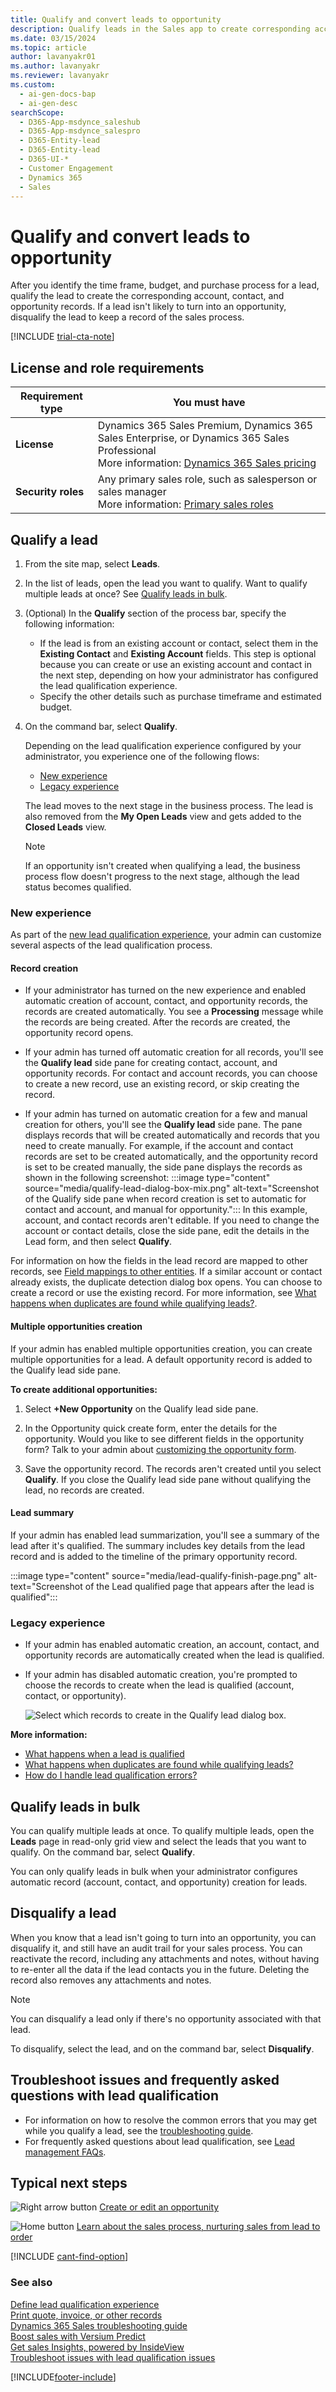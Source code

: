 ```yaml
---
title: Qualify and convert leads to opportunity
description: Qualify leads in the Sales app to create corresponding accounts and opportunities, and disqualify leads when they don't turn into an opportunity.
ms.date: 03/15/2024
ms.topic: article
author: lavanyakr01
ms.author: lavanyakr
ms.reviewer: lavanyakr
ms.custom: 
  - ai-gen-docs-bap
  - ai-gen-desc
searchScope: 
  - D365-App-msdynce_saleshub
  - D365-App-msdynce_salespro
  - D365-Entity-lead
  - D365-Entity-lead
  - D365-UI-*
  - Customer Engagement
  - Dynamics 365
  - Sales
---
```

# Qualify and convert leads to opportunity

After you identify the time frame, budget, and purchase process for a lead, qualify the lead to create the corresponding account, contact, and opportunity records. If a lead isn't likely to turn into an opportunity, disqualify the lead to keep a record of the sales process.

[!INCLUDE [trial-cta-note](../includes/trial-cta-note.md)] 

## License and role requirements

| Requirement type | You must have |
|-----------------------|---------|
| **License** | Dynamics 365 Sales Premium, Dynamics 365 Sales Enterprise, or Dynamics 365 Sales Professional <br>More information: [Dynamics 365 Sales pricing](https://dynamics.microsoft.com/sales/pricing/) |
| **Security roles** | Any primary sales role, such as salesperson or sales manager<br>  More information: [Primary sales roles](security-roles-for-sales.md#primary-sales-roles)|


## Qualify a lead

1. From the site map, select **Leads**.

2. In the list of leads, open the lead you want to qualify. Want to qualify multiple leads at once? See [Qualify leads in bulk](#qualify-leads-in-bulk).

3. (Optional) In the **Qualify** section of the process bar, specify the following information:
    - If the lead is from an existing account or contact, select them in the **Existing Contact** and **Existing Account** fields. This step is optional because you can create or use an existing account and contact in the next step, depending on how your administrator has configured the lead qualification experience.
    - Specify the other details such as purchase timeframe and estimated budget.

4. On the command bar, select **Qualify**.

    Depending on the lead qualification experience configured by your administrator, you experience one of the following flows: 
    - [New experience](#new-experience)
    - [Legacy experience](#legacy-experience) 

    The lead moves to the next stage in the business process. The lead is also removed from the **My Open Leads** view and gets added to the **Closed Leads** view.
  
    > [!NOTE]
    > If an opportunity isn't created when qualifying a lead, the business process flow doesn't progress to the next stage, although the lead status becomes qualified.

### New experience

As part of the [new lead qualification experience](define-lead-qualification-experience.md#new-lead-qualification-experience-versus-legacy-experience), your admin can customize several aspects of the lead qualification process.

#### Record creation

- If your administrator has turned on the new experience and enabled automatic creation of account, contact, and opportunity records, the records are created automatically. You see a **Processing** message while the records are being created. After the records are created, the opportunity record opens. 

- If your admin has turned off automatic creation for all records, you'll see the **Qualify lead** side pane for creating contact, account, and opportunity records. For contact and account records, you can choose to create a new record, use an existing record, or skip creating the record.

- If your admin has turned on automatic creation for a few and manual creation for others, you'll see the **Qualify lead** side pane. The pane displays records that will be created automatically and records that you need to create manually. For example, if the account and contact records are set to be created automatically, and the opportunity record is set to be created manually, the side pane displays the records as shown in the following screenshot:
       :::image type="content" source="media/qualify-lead-dialog-box-mix.png" alt-text="Screenshot of the Qualify side pane when record creation is set to automatic for contact and account, and manual for opportunity.":::
  In this example, account, and contact records aren't editable. If you need to change the account or contact details, close the side pane, edit the details in the Lead form, and then select **Qualify**.

For information on how the fields in the lead record are mapped to other records, see [Field mappings to other entities](define-lead-qualification-experience.md#field-mappings-to-other-entities). If a similar account or contact already exists, the duplicate detection dialog box opens. You can choose to create a record or use the existing record. For more information, see [What happens when duplicates are found while qualifying leads?](faq-lead.md#what-happens-when-duplicates-are-found-while-qualifying-leads).

#### Multiple opportunities creation

If your admin has enabled multiple opportunities creation, you can create multiple opportunities for a lead. A default opportunity record is added to the Qualify lead side pane. 

**To create additional opportunities:**

1. Select **+New Opportunity** on the Qualify lead side pane. 

1. In the Opportunity quick create form, enter the details for the opportunity. Would you like to see different fields in the opportunity form? Talk to your admin about [customizing the opportunity form](define-lead-qualification-experience.md#customize-opportunity-creation-experience-for-qualified-leads).

1. Save the opportunity record.
   The records aren't created until you select **Qualify**. If you close the Qualify lead side pane without qualifying the lead, no records are created.

#### Lead summary

If your admin has enabled lead summarization, you'll see a summary of the lead after it's qualified. The summary includes key details from the lead record and is added to the timeline of the primary opportunity record.

:::image type="content" source="media/lead-qualify-finish-page.png" alt-text="Screenshot of the Lead qualified page that appears after the lead is qualified":::

### Legacy experience

- If your admin has enabled automatic creation, an account, contact, and opportunity records are automatically created when the lead is qualified.

- If your admin has disabled automatic creation, you're prompted to choose the records to create when the lead is qualified (account, contact, or opportunity).
    
  ![Select which records to create in the Qualify lead dialog box.](media/qualify-lead-dialog-box.png "Select which records to create in the Qualify lead dialog box")
     
**More information:** 
- [What happens when a lead is qualified](faq-lead.md#what-happens-when-a-lead-is-qualified)
- [What happens when duplicates are found while qualifying leads?](faq-lead.md#what-happens-when-duplicates-are-found-while-qualifying-leads)
- [How do I handle lead qualification errors?](faq-lead.md#how-do-i-handle-lead-qualification-errors)
    

## Qualify leads in bulk

You can qualify multiple leads at once. To qualify multiple leads, open the **Leads** page in read-only grid view and select the leads that you want to qualify. On the command bar, select **Qualify**.

You can only qualify leads in bulk when your administrator configures automatic record (account, contact, and opportunity) creation for leads.  

## Disqualify a lead

When you know that a lead isn't going to turn into an opportunity, you can disqualify it, and still have an audit trail for your sales process. You can reactivate the record, including any attachments and notes, without having to re-enter all the data if the lead contacts you in the future. Deleting the record also removes any attachments and notes.

> [!NOTE]
> You can disqualify a lead only if there's no opportunity associated with that lead.  

To disqualify, select the lead, and on the command bar, select  **Disqualify**.

## Troubleshoot issues and frequently asked questions with lead qualification

- For information on how to resolve the common errors that you may get while you qualify a lead, see the [troubleshooting guide](troubleshooting.md).  
- For frequently asked questions about lead qualification, see [Lead management FAQs](faq-lead.md).

## Typical next steps  

 ![Right arrow button](media/orange-right-arrow-button.png "Right arrow button") [Create or edit an opportunity](create-edit-opportunity-sales.md)  
  
 ![Home button](media/home-button.png "Home button") [Learn about the sales process, nurturing sales from lead to order](nurture-sales-from-lead-order-sales.md) 

[!INCLUDE [cant-find-option](../includes/cant-find-option.md)]
  
### See also  
[Define lead qualification experience](define-lead-qualification-experience.md)  
[Print quote, invoice, or other records](print-records.md)         
[Dynamics 365 Sales troubleshooting guide](troubleshooting.md)  
[Boost sales with Versium Predict](../versium-predict/versium-predict.md)  
[Get sales Insights, powered by InsideView](../insights-insideview/insights-powered-by-insideview.md)  
[Troubleshoot issues with lead qualification issues](/troubleshoot/dynamics-365/sales/troubleshoot-lead-qualification-issues-for-salespeople)

[!INCLUDE[footer-include](../includes/footer-banner.md)]
